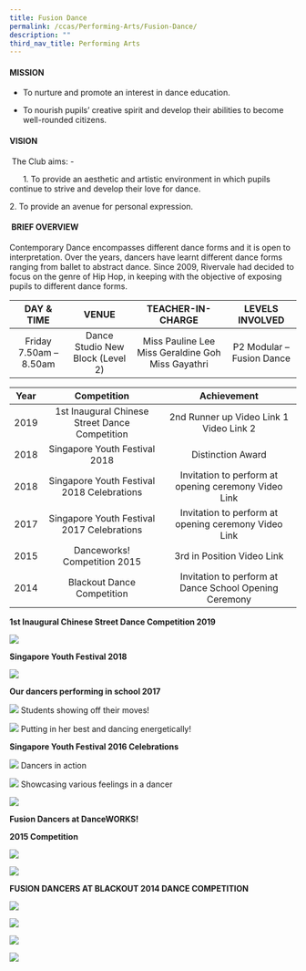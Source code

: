 ```yaml
---
title: Fusion Dance
permalink: /ccas/Performing-Arts/Fusion-Dance/
description: ""
third_nav_title: Performing Arts
---
```

#### MISSION

*   To nurture and promote an interest in dance education.
    
*   To nourish pupils’ creative spirit and develop their abilities to become well-rounded citizens.
    
#### VISION

 The Club aims: -

      1\. To provide an aesthetic and artistic environment in which pupils continue to strive and develop their love for dance.

2\. To provide an avenue for personal expression. 

####  BRIEF OVERVIEW

Contemporary Dance encompasses different dance forms and it is open to interpretation. Over the years, dancers have learnt different dance forms ranging from ballet to abstract dance. Since 2009, Rivervale had decided to focus on the genre of Hip Hop, in keeping with the objective of exposing pupils to different dance forms.

| DAY & TIME | VENUE | TEACHER-IN-CHARGE | LEVELS INVOLVED |
|:---:|:---:|:---:|:---:|
| Friday 7.50am – 8.50am | Dance Studio New Block (Level 2) |  Miss Pauline Lee Miss Geraldine Goh Miss Gayathri | P2 Modular – Fusion Dance                                |



| Year | Competition | Achievement |
|:---:|:---:|:---:|
| 2019 | 1st Inaugural Chinese Street Dance Competition | 2nd Runner up Video Link 1 Video Link 2   |
|  2018 | Singapore Youth Festival 2018  | Distinction Award  |
|  2018 | Singapore Youth Festival 2018 Celebrations  | Invitation to perform at opening ceremony  Video Link |
|  2017 | Singapore Youth Festival 2017 Celebrations  | Invitation to perform at opening ceremony  Video Link |
|  2015 | Danceworks! Competition 2015 | 3rd in Position Video Link |
|  2014 | Blackout Dance Competition | Invitation to perform at Dance School Opening Ceremony |

**1st Inaugural Chinese Street Dance Competition 2019**

![](/images/Performing%20Arts/Fusion%20Dance/fd1%20(1).png)

**Singapore Youth Festival 2018**

![](/images/Performing%20Arts/Fusion%20Dance/DF1.jpg)

**Our dancers performing in school 2017**

![](/images/Performing%20Arts/Fusion%20Dance/F10.jpg)
Students showing off their moves!

![](/images/Performing%20Arts/Fusion%20Dance/F11.jpg)
Putting in her best and dancing energetically!

**Singapore Youth Festival 2016 Celebrations**

![](/images/Performing%20Arts/Fusion%20Dance/F9.jpg)
Dancers in action

![](/images/Performing%20Arts/Fusion%20Dance/F8.jpg)
Showcasing various feelings in a dancer

![](/images/Performing%20Arts/Fusion%20Dance/F7.jpg)

**Fusion Dancers at DanceWORKS!**  

**2015 Competition**

![](/images/Performing%20Arts/Fusion%20Dance/Fusion2.jpg)

![](/images/Performing%20Arts/Fusion%20Dance/Fusion3.jpg)

**FUSION DANCERS AT BLACKOUT 2014 DANCE COMPETITION**

![](/images/Performing%20Arts/Fusion%20Dance/Fusion.jpg)

![](/images/Performing%20Arts/Fusion%20Dance/Fusion1.jpg)

![](/images/Performing%20Arts/Fusion%20Dance/Fusion4.jpg)

![](/images/Performing%20Arts/Fusion%20Dance/Fusion5.jpg)